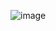 ![image](https://github.com/raphadevflow/3-JavaScript-DESAFIO-pt3/assets/129867401/e0c135f4-0e13-4276-a670-f956b2506b36)
